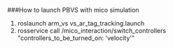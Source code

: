 ###How to launch PBVS with mico simulation

1. roslaunch arm_vs vs_ar_tag_tracking.launch
2. rosservice call /mico_interaction/switch_controllers "controllers_to_be_turned_on: 'velocity'"